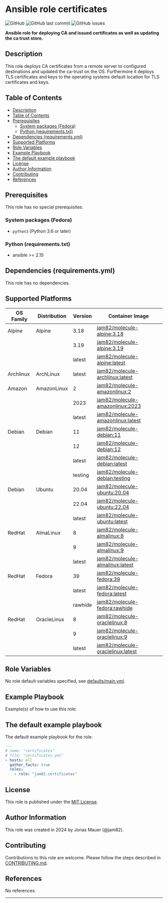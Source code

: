 # Ansible role certificates

![GitHub](https://img.shields.io/github/license/certificates/ansible-role-certificates) ![GitHub last commit](https://img.shields.io/github/last-commit/certificates/ansible-role-certificates) ![GitHub issues](https://img.shields.io/github/issues-raw/certificates/ansible-role-certificates)

**Ansible role for deploying CA and issued certificates as well as updating the ca trust store.**

## Description

This role deploys CA certificates from a remote server to configured
destinations and updated the ca-trust on the OS. Furthermore it deploys
TLS certificates and keys to the operating systems default location for
TLS certificates and keys.


## Table of Contents

- [Description](#description)
- [Table of Contents](#table-of-contents)
- [Prerequisites](#prerequisites)
  - [System packages (Fedora)](#system-packages-fedora)
  - [Python (requirements.txt)](#python-requirementstxt)
- [Dependencies (requirements.yml)](#dependencies-requirementsyml)
- [Supported Platforms](#supported-platforms)
- [Role Variables](#role-variables)
- [Example Playbook](#example-playbook)
- [The default example playbook](#the-default-example-playbook)
- [License](#license)
- [Author Information](#author-information)
- [Contributing](#contributing)
- [References](#references)

## Prerequisites

This role has no special prerequisites.

### System packages (Fedora)

- `python3` (Python 3.6 or later)

### Python (requirements.txt)

- ansible >= 2.15

## Dependencies (requirements.yml)

This role has no dependencies.

## Supported Platforms

| OS Family | Distribution | Version | Container Image |
|-----------|--------------|---------|-----------------|
| Alpine | Alpine | 3.18 | [jam82/molecule-alpine:3.18]( https://hub.docker.com/r/jam82/molecule-alpine ) |
| | | 3.19 | [jam82/molecule-alpine:3.19]( https://hub.docker.com/r/jam82/molecule-alpine ) |
| | | latest | [jam82/molecule-alpine:latest]( https://hub.docker.com/r/jam82/molecule-alpine ) |
| Archlinux | ArchLinux | latest | [jam82/molecule-archlinux:latest]( https://hub.docker.com/r/jam82/molecule-archlinux ) |
| Amazon | AmazonLinux | 2 | [jam82/molecule-amazonlinux:2]( https://hub.docker.com/r/jam82/molecule-amazonlinux ) |
| | | 2023 | [jam82/molecule-amazonlinux:2023]( https://hub.docker.com/r/jam82/molecule-amazonlinux ) |
| | | latest | [jam82/molecule-amazonlinux:latest]( https://hub.docker.com/r/jam82/molecule-amazonlinux ) |
| Debian | Debian | 11 | [jam82/molecule-debian:11]( https://hub.docker.com/r/jam82/molecule-debian ) |
| | | 12 | [jam82/molecule-debian:12]( https://hub.docker.com/r/jam82/molecule-debian ) |
| | | latest | [jam82/molecule-debian:latest]( https://hub.docker.com/r/jam82/molecule-debian ) |
| | | testing | [jam82/molecule-debian:testing]( https://hub.docker.com/r/jam82/molecule-debian ) |
| Debian | Ubuntu | 20.04 | [jam82/molecule-ubuntu:20.04]( https://hub.docker.com/r/jam82/molecule-ubuntu ) |
| | | 22.04 | [jam82/molecule-ubuntu:22.04]( https://hub.docker.com/r/jam82/molecule-ubuntu ) |
| | | latest | [jam82/molecule-ubuntu:latest]( https://hub.docker.com/r/jam82/molecule-ubuntu ) |
| RedHat | AlmaLinux | 8 | [jam82/molecule-almalinux:8]( https://hub.docker.com/r/jam82/molecule-almalinux ) |
| | | 9 | [jam82/molecule-almalinux:9]( https://hub.docker.com/r/jam82/molecule-almalinux ) |
| | | latest | [jam82/molecule-almalinux:latest]( https://hub.docker.com/r/jam82/molecule-almalinux ) |
| RedHat | Fedora | 39 | [jam82/molecule-fedora:39]( https://hub.docker.com/r/jam82/molecule-fedora ) |
| | | latest | [jam82/molecule-fedora:latest]( https://hub.docker.com/r/jam82/molecule-fedora ) |
| | | rawhide | [jam82/molecule-fedora:rawhide]( https://hub.docker.com/r/jam82/molecule-fedora ) |
| RedHat | OracleLinux | 8 | [jam82/molecule-oraclelinux:8]( https://hub.docker.com/r/jam82/molecule-oraclelinux ) |
| | | 9 | [jam82/molecule-oraclelinux:9]( https://hub.docker.com/r/jam82/molecule-oraclelinux ) |
| | | latest | [jam82/molecule-oraclelinux:latest]( https://hub.docker.com/r/jam82/molecule-oraclelinux ) |

## Role Variables

No role default variables specified, see [defaults/main.yml](defaults/main.yml).

## Example Playbook

Example(s) of how to use this role:

## The default example playbook

The default example playbook for the role.

```yaml
---
# name: "certificates"
# file: "certificates.yml"
- hosts: all
  gather_facts: true
  roles:
    - role: "jam82.certificates"

```

## License

This role is published under the [MIT License](LICENSE).

## Author Information

This role was created in 2024 by Jonas Mauer (@jam82).

## Contributing

Contributions to this role are welcome.
Please follow the steps described in [CONTRIBUTING.md](CONTRIBUTING.md).

## References

No references.

---
